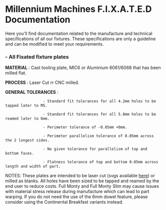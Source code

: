# Millennium Machines F.I.X.A.T.E.D Documentation

Here you'll find documentation related to the manufacture and technical specifications of all our fixtures. These specifications are only a guideline and can be modified to meet your requirements.

### - All Fixated fixture plates

**MATERIAL**           : Cast tooling plate, MIC6 or Aluminium 6061/6068 that has been milled flat.

**PROCESS**            : Laser Cut rr CNC milled.

**GENERAL TOLERANCES** :

                     - Standard fit tolerances for all 4.2mm holes to be tapped later to M5.

                     - Standard fit tolerances for all 5.8mm holes to be reamed later to 6mm.

                     - Perimeter tolerance of -0.05mm +0mm.

                     - Perimeter parallelism tolerance of 0.05mm across the 2 longest sides.

                     - No given tolerance for parallelism of top and bottom faces.

                     - Flatness tolerance of top and bottom 0.05mm across length and width of part.

NOTES: These plates are intended to be laser cut (svgs available [here](../Technical%20Drawings/Fixture%20Plates/)) or milled as blanks. All holes have been sized to be tapped and reamed by the end user to reduce costs. Full Monty and Full Monty Slim may cause issues with material stress release during manufacture which can lead to part warping. If you do not need the use of the 6mm dowel feature, please consider using the Continental Breakfast variants instead.

